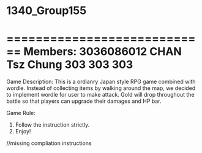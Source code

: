 # 1340_Group155
============================
Members: 
3036086012 CHAN Tsz Chung
303
303
303
============================

Game Description:
This is a ordianry Japan style RPG game combined with wordle.
Instead of collecting items by walking around the map, we decided to implement wordle for user to make attack.
Gold will drop throughout the battle so that players can upgrade their damages and HP bar.

Game Rule:
1. Follow the instruction strictly.
2. Enjoy!

//missing compliation instructions
